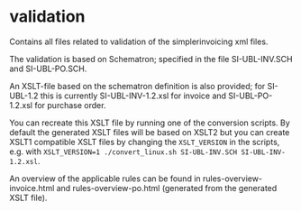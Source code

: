 validation
==========

Contains all files related to validation of the simplerinvoicing xml files.

The validation is based on Schematron; specified in the file SI-UBL-INV.SCH and SI-UBL-PO.SCH.

An XSLT-file based on the schematron definition is also provided; for
SI-UBL-1.2 this is currently SI-UBL-INV-1.2.xsl for invoice and SI-UBL-PO-1.2.xsl for purchase order.

You can recreate this XSLT file by running one of the conversion scripts.
By default the generated XSLT files will be based on XSLT2 but you can create XSLT1 compatible XSLT files by changing the `XSLT_VERSION` in the scripts, e.g. with `XSLT_VERSION=1 ./convert_linux.sh SI-UBL-INV.SCH SI-UBL-INV-1.2.xsl`.

An overview of the applicable rules can be found in rules-overview-invoice.html and rules-overview-po.html
(generated from the generated XSLT file).
